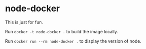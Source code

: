# node-docker

This is just for fun.

Run `docker -t node-docker .` to build the image locally.

Run `docker run --rm node-docker .` to display the version of node.
